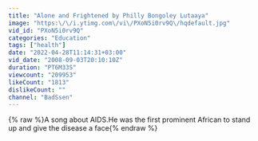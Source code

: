 ```yaml
---
title: "Alone and Frightened by Philly Bongoley Lutaaya"
image: "https:\/\/i.ytimg.com\/vi\/PXoN5i0rv9Q\/hqdefault.jpg"
vid_id: "PXoN5i0rv9Q"
categories: "Education"
tags: ["health"]
date: "2022-04-28T11:14:31+03:00"
vid_date: "2008-09-03T20:10:10Z"
duration: "PT6M33S"
viewcount: "209953"
likeCount: "1813"
dislikeCount: ""
channel: "BadSsen"
---
```

{% raw %}A song about AIDS.He was the first prominent African to stand up and give the disease a face{% endraw %}
